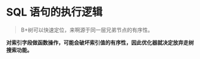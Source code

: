 # SQL 语句的执行逻辑



> B+树可以快速定位，来啊源于同一层兄弟节点的有序性。





**对索引字段做函数操作，可能会破坏索引值的有序性，因此优化器就决定放弃走树搜索功能。**















